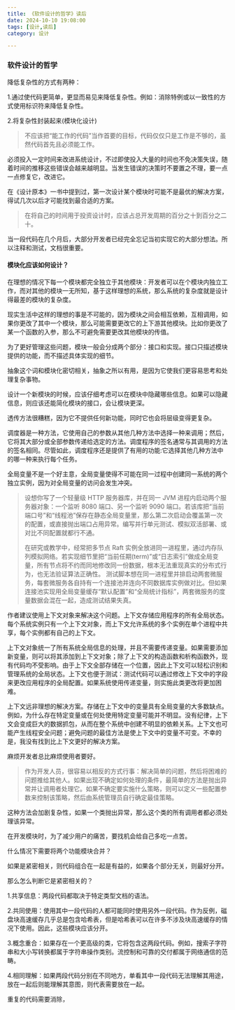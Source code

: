 ```yaml
---
title: 《软件设计的哲学》读后
date: 2024-10-10 19:08:00
tags: [设计,读后]
category: 设计

---
```


### 软件设计的哲学

降低复杂性的方式有两种：

1.通过使代码更简单，更显而易见来降低复杂性。例如：消除特例或以一致性的方式使用标识符来降低复杂性。

2.将复杂性封装起来(模块化设计)



> 不应该把“能工作的代码”当作首要的目标，代码仅仅只是工作是不够的，虽然代码首先且必须能工作。

必须投入一定时间来改进系统设计，不过即使投入大量的时间也不免决策失误，随着时间的推移这些错误会越来越明显。当发生错误的决策时不要置之不理，要一点一点修复它，改进它。

在《设计原本》一书中提到过，第一次设计某个模块时可能不是最优的解决方案，得试几次以后才可能找到最合适的方案。

> 在将自己的时间用于投资设计时，应该占总开发周期的百分之十到百分之二十。

当一段代码在几个月后，大部分开发者已经完全忘记当初实现它的大部分想法。所以注释和测试，文档很重要。





#### 模块化应该如何设计？

在理想的情况下每一个模块都完全独立于其他模块：开发者可以在个模块内独立工作，而对其他的模块一无所知，基于这样理想的系统，那么系统的复杂度就是设计得最差的模块的复杂度。

现实生活中这样的理想的事是不可能的，因为模块之间会相互依赖，互相调用，如果你更改了其中一个模块，那么可能需要更改它的上下游其他模块。比如你更改了某一个函数的入参，那么不可避免需要更改其他模块的传值。

为了更好管理这些问题，模块一般会分成两个部分：接口和实现。接口只描述模块提供的功能，而不描述具体实现的细节。

抽象这个词和模块化密切相关，抽象之所以有用，是因为它使我们更容易思考和处理复杂事物。 

设计一个新模块的时候，应该仔细考虑可以在模块中隐藏哪些信息。如果可以隐藏信息，则应该还能简化模块的接口，会让模块更深。





透传方法很糟糕，因为它不提供任何新功能，同时它也会将层级变得更复杂。

调度器是一种方法，它使用自己的参数从其他几种方法中选择一种来调用；然后，它将其大部分或全部参数传递给选定的方法。调度程序的签名通常与其调用的方法的签名相同。尽管如此，调度程序还是提供了有用的功能:它选择其他几种方法中的哪一种来执行每个任务。



全局变量不是一个好主意，全局变量使得不可能在同一过程中创建同一系统的两个独立实例，因为对全局变量的访问会发生冲突。

> 设想你写了一个轻量级 HTTP 服务器库，并在同一 JVM 进程内启动两个服务器对象：一个监听 8080 端口、另一个监听 9090 端口。若该库把“当前端口号”和“线程池”保存在静态全局变量里，那么第二次启动会覆盖第一次的配置，或直接抛出端口占用异常。编写并行单元测试、模拟双活部署、或对比不同配置就都行不通。 
>
> 在研究或教学中，经常把多节点 Raft 实例全放进同一进程里，通过内存队列模拟网络。若实现细节里把“当前任期(term)”或“日志索引”做成全局变量，所有节点将不约而同地修改同一份数据，根本无法重现真实的分布式行为，也无法验证算法正确性。 
> 测试脚本想在同一进程里并排启动两套微服务，每套微服务各自持有一个连接池并连向不同数据库实例做对比。但如果连接池实现用全局变量缓存“默认配置”和“全局统计指标”，两套微服务的度量数据会混在一起，造成测试结果失真。

作者建议使用上下文对象来解决这个问题。上下文存储应用程序的所有全局状态。每个系统实例只有一个上下文对象，而上下文允许系统的多个实例在单个进程中共享，每个实例都有自己的上下文。

上下文对象统一了所有系统全局信息的处理，并且不需要传递变量。如果需要添加新变量，则可以将其添加到上下文对象；除了上下文的构造函数和析构函数外，现有代码均不受影响。由于上下文全部存储在一个位置，因此上下文可以轻松识别和管理系统的全局状态。上下文也便于测试：测试代码可以通过修改上下文中的字段来更改应用程序的全局配置。如果系统使用传递变量，则实施此类更改将更加困难。

上下文远非理想的解决方案。存储在上下文中的变量具有全局变量的大多数缺点。例如，为什么存在特定变量或在何处使用特定变量可能并不明显。没有纪律，上下文会变成巨大的数据抓包，从而在整个系统中创建不明显的依赖关系。上下文也可能产生线程安全问题；避免问题的最佳方法是使上下文中的变量不可变。不幸的是，我没有找到比上下文更好的解决方案。



麻烦开发者总比麻烦使用者要好。

> 作为开发人员，很容易以相反的方式行事：解决简单的问题，然后将困难的问题推给其他人。如果出现不确定如何处理的条件，最简单的方法是抛出异常并让调用者处理它。如果不确定要实施什么策略，则可以定义一些配置参数来控制该策略，然后由系统管理员自行确定最佳策略。

这种方法会加剧复杂性，如果一个类抛出异常，那么这个类的所有调用者都必须处理该异常。

在开发模块时，为了减少用户的痛苦，要找机会给自己多吃一点苦。





什么情况下需要将两个功能模块合并？

如果是紧密相关，则代码组合在一起是有益的，如果各个部分无关，则最好分开。

那么怎么判断它是紧密相关的？

1.共享信息：两段代码都取决于特定类型文档的语法。

2.共同使用：使用其中一段代码的人都可能同时使用另外一段代码。作为反例，磁盘块高速缓存几乎总是包含哈希表，但是哈希表可以在许多不涉及块高速缓存的情况下使用。因此，这些模块应该分开。

3.概念重合：如果存在一个更高级的类，它将包含这两段代码。例如，搜索子字符串和大小写转换都属于字符串操作类别。流控制和可靠的交付都属于网络通信的范畴。

4.相同理解：如果两段代码分别在不同地方，单看其中一段代码无法理解其用途，放在一起后则能理解其意图，则代表需要放在一起。



重复的代码需要消除，

